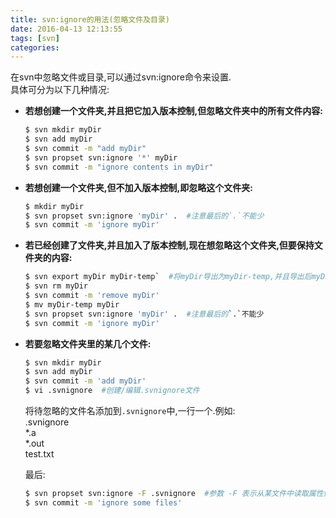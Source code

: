 ```yaml
---
title: svn:ignore的用法(忽略文件及目录)
date: 2016-04-13 12:13:55
tags: [svn]
categories:
---
```



在svn中忽略文件或目录,可以通过svn:ignore命令来设置.  
具体可分为以下几种情况:
<!-- more -->


* __若想创建一个文件夹,并且把它加入版本控制,但忽略文件夹中的所有文件内容:__
	
	```bash
	$ svn mkdir myDir
	$ svn add myDir
	$ svn commit -m "add myDir"
	$ svn propset svn:ignore '*' myDir
	$ svn commit -m "ignore contents in myDir"
	```
	

* __若想创建一个文件夹,但不加入版本控制,即忽略这个文件夹:__

	```bash
	$ mkdir myDir
	$ svn propset svn:ignore 'myDir' .  #注意最后的`.`不能少
	$ svn commit -m 'ignore myDir'
	```
	
* __若已经创建了文件夹,并且加入了版本控制,现在想忽略这个文件夹,但要保持文件夹的内容:__

	```bash
	$ svn export myDir myDir-temp`  #将myDir导出为myDir-temp,并且导出后myDir-temp不受版本控制
	$ svn rm myDir
	$ svn commit -m 'remove myDir'
	$ mv myDir-temp myDir
	$ svn propset svn:ignore 'myDir' .  #注意最后的`.`不能少
	$ svn commit -m 'ignore myDir'
	```

* __若要忽略文件夹里的某几个文件:__

	```bash
	$ svn mkdir myDir
	$ svn add myDir
	$ svn commit -m 'add myDir'
	$ vi .svnignore  #创建/编辑.svnignore文件
	```
	将待忽略的文件名添加到`.svnignore`中,一行一个.例如:  
	.svnignore  
	*.a  
	*.out  
	test.txt  
		
	最后:  
	```bash
	$ svn propset svn:ignore -F .svnignore  #参数 -F 表示从某文件中读取属性值
	$ svn commit -m 'ignore some files'
	```



